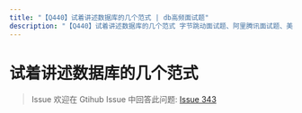 ```yaml
---
title: "【Q440】试着讲述数据库的几个范式 | db高频面试题"
description: "【Q440】试着讲述数据库的几个范式 字节跳动面试题、阿里腾讯面试题、美团小米面试题。"
---
```


# 试着讲述数据库的几个范式

> Issue
> 欢迎在 Gtihub Issue 中回答此问题: [Issue 343](https://github.com/shfshanyue/Daily-Question/issues/343)
